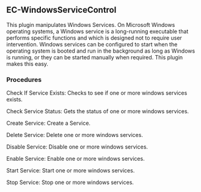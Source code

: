 ## EC-WindowsServiceControl

This plugin manipulates Windows Services. On Microsoft Windows operating systems, a Windows service is a long-running executable that performs specific functions and which is designed not to require user intervention. Windows services can be configured to start when the operating system is booted and run in the background as long as Windows is running, or they can be started manually when required. This plugin makes this easy.

### Procedures
Check If Service Exists: Checks to see if one or more windows services exists.

Check Service Status: Gets the status of one or more windows services.

Create Service: Create a Service.

Delete Service: Delete one or more windows services.

Disable Service: Disable one or more windows services.

Enable Service: Enable one or more windows services.

Start Service: Start one or more windows services.

Stop Service: Stop one or more windows services.
